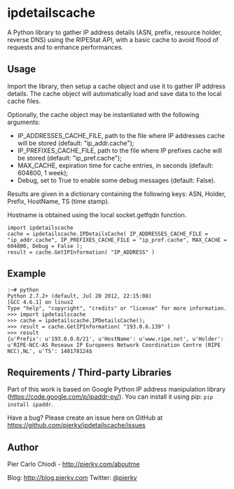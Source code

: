 ipdetailscache
==============

A Python library to gather IP address details (ASN, prefix, resource holder, reverse DNS) using the RIPEStat API, with a basic cache to avoid flood of requests and to enhance performances.

Usage
-----

Import the library, then setup a cache object and use it to gather IP address details.
The cache object will automatically load and save data to the local cache files.

Optionally, the cache object may be instantiated with the following arguments:
- IP_ADDRESSES_CACHE_FILE, path to the file where IP addresses cache will be stored (default: "ip_addr.cache");
- IP_PREFIXES_CACHE_FILE, path to the file where IP prefixes cache will be stored (default: "ip_pref.cache");
- MAX_CACHE, expiration time for cache entries, in seconds (default: 604800, 1 week);
- Debug, set to True to enable some debug messages (default: False).

Results are given in a dictionary containing the following keys: ASN, Holder, Prefix, HostName, TS (time stamp).

Hostname is obtained using the local socket.getfqdn function.

    import ipdetailscache
    cache = ipdetailscache.IPDetailsCache( IP_ADDRESSES_CACHE_FILE = "ip_addr.cache", IP_PREFIXES_CACHE_FILE = "ip_pref.cache", MAX_CACHE = 604800, Debug = False );
    result = cache.GetIPInformation( "IP_ADDRESS" )

Example
-------

    :~# python
    Python 2.7.2+ (default, Jul 20 2012, 22:15:08)
    [GCC 4.6.1] on linux2
    Type "help", "copyright", "credits" or "license" for more information.
    >>> import ipdetailscache
    >>> cache = ipdetailscache.IPDetailsCache();
    >>> result = cache.GetIPInformation( "193.0.6.139" )
    >>> result
    {u'Prefix': u'193.0.0.0/21', u'HostName': u'www.ripe.net', u'Holder': u'RIPE-NCC-AS Reseaux IP Europeens Network Coordination Centre (RIPE NCC),NL', u'TS': 140178124$

Requirements / Third-party Libraries
------------------------------------

Part of this work is based on Google Python IP address manipulation library (https://code.google.com/p/ipaddr-py/). You can install it using pip: `pip install ipaddr`.

Have a bug? Please create an issue here on GitHub at https://github.com/pierky/ipdetailscache/issues

Author
------

Pier Carlo Chiodi - http://pierky.com/aboutme

Blog: http://blog.pierky.com Twitter: <a href="http://twitter.com/pierky">@pierky</a>
